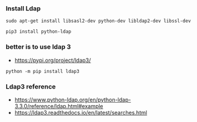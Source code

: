 ### Install Ldap
```
sudo apt-get install libsasl2-dev python-dev libldap2-dev libssl-dev
```
```
pip3 install python-ldap
```

### better is to use ldap 3
- https://pypi.org/project/ldap3/

```
python -m pip install ldap3
```

### Ldap3 reference
- https://www.python-ldap.org/en/python-ldap-3.3.0/reference/ldap.html#example
- https://ldap3.readthedocs.io/en/latest/searches.html


